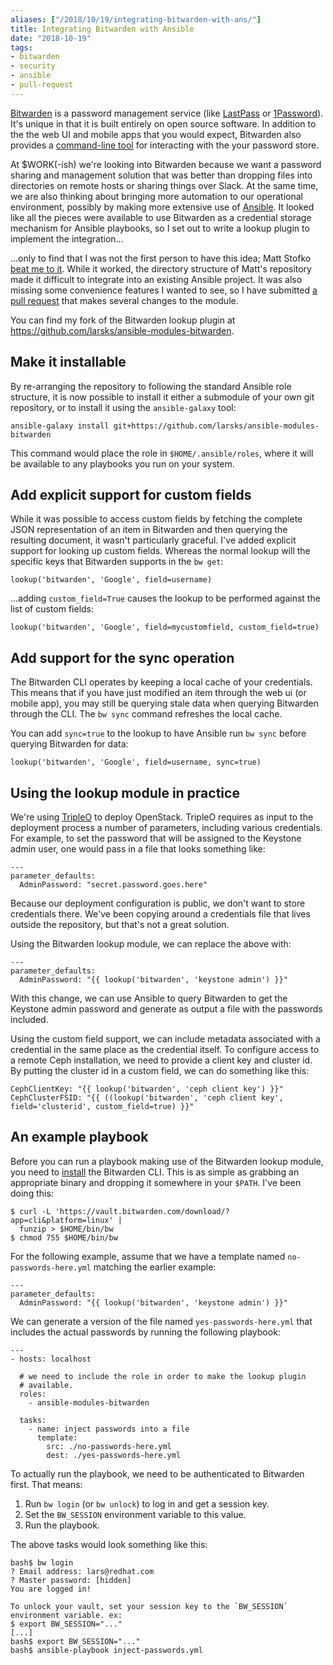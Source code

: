 ```yaml
---
aliases: ["/2018/10/19/integrating-bitwarden-with-ans/"]
title: Integrating Bitwarden with Ansible
date: "2018-10-19"
tags:
- bitwarden
- security
- ansible
- pull-request
---
```


[Bitwarden][] is a password management service (like [LastPass][] or
[1Password][]). It's unique in that it is built entirely on open
source software.  In addition to the the web UI and mobile apps that
you would expect, Bitwarden also provides a [command-line tool][] for
interacting with the your password store.

[bitwarden]: https://bitwarden.com
[lastpass]: https://www.lastpass.com/
[1password]: https://1password.com/
[command-line tool]: https://help.bitwarden.com/article/cli/

At $WORK(-ish) we're looking into Bitwarden because we want a password
sharing and management solution that was better than dropping files
into  directories on remote hosts or sharing things over Slack.  At
the same time, we are also thinking about bringing more automation to
our operational environment, possibly by making more extensive use of
[Ansible][]. It looked like all the pieces were available to use
Bitwarden as a credential storage mechanism for Ansible playbooks, so
I set out to write a lookup plugin to implement the integration...

[ansible]: https://ansible.com

...only to find that I was not the first person to have this idea;
Matt Stofko [beat me to it][].  While it worked, the directory
structure of Matt's repository made it difficult to integrate into an
existing Ansible project. It was also missing some convenience
features I wanted to see, so I have submitted [a pull request][] that
makes several changes to the module.

[beat me to it]: https://github.com/c0sco/ansible-modules-bitwarden/
[a pull request]: https://github.com/c0sco/ansible-modules-bitwarden/pull/1

You can find my fork of the Bitwarden lookup plugin at
<https://github.com/larsks/ansible-modules-bitwarden>.

## Make it installable

By re-arranging the repository to following the standard Ansible role
structure, it is now possible to install it either a submodule of your
own git repository, or to install it using the `ansible-galaxy` tool:

    ansible-galaxy install git+https://github.com/larsks/ansible-modules-bitwarden

This command would place the role in `$HOME/.ansible/roles`, where it
will be available to any playbooks you run on your system.

## Add explicit support for custom fields

While it was possible to access custom fields by fetching the complete
JSON representation of an item in Bitwarden and then querying the
resulting document, it wasn't particularly graceful.  I've added
explicit support for looking up custom fields.  Whereas the normal
lookup will the specific keys that Bitwarden supports in the `bw
get`:

    lookup('bitwarden', 'Google', field=username)

...adding `custom_field=True` causes the lookup to be performed against
the list of custom fields:

    lookup('bitwarden', 'Google', field=mycustomfield, custom_field=true)

## Add support for the sync operation

The Bitwarden CLI operates by keeping a local cache of your
credentials. This means that if you have just modified an item through
the web ui (or mobile app), you may still be querying stale data when
querying Bitwarden through the CLI.  The `bw sync` command refreshes
the local cache.

You can add `sync=true` to the lookup to have Ansible run `bw sync`
before querying Bitwarden for data:

    lookup('bitwarden', 'Google', field=username, sync=true)

## Using the lookup module in practice

We're using [TripleO][] to deploy OpenStack. TripleO requires as input
to the deployment process a number of parameters, including various
credentials.  For example, to set the password that will be assigned
to the Keystone admin user, one would pass in a file that looks
something like:

    ---
    parameter_defaults:
      AdminPassword: "secret.password.goes.here"

Because our deployment configuration is public, we don't want to store
credentials there.  We've been copying around a credentials file that
lives outside the repository, but that's not a great solution.

Using the Bitwarden lookup module, we can replace the above with:

    ---
    parameter_defaults:
      AdminPassword: "{{ lookup('bitwarden', 'keystone admin') }}"

With this change, we can use Ansible to query Bitwarden to get the
Keystone admin password and generate as output a file with the
passwords included.

Using the custom field support, we can include metadata associated
with a credential in the same place as the credential itself.  To
configure access to a remote Ceph installation, we need to provide a
client key and cluster id. By putting the cluster id in a custom
field, we can do something like this:

    CephClientKey: "{{ lookup('bitwarden', 'ceph client key') }}"
    CephClusterFSID: "{{ ((lookup('bitwarden', 'ceph client key', field='clusterid', custom_field=true) }}"

[tripleo]: https://docs.openstack.org/tripleo-docs/latest/

## An example playbook

Before you can run a playbook making use of the Bitwarden lookup
module, you need to [install][] the Bitwarden CLI.  This is as simple
as grabbing an appropriate binary and dropping it somewhere in
your `$PATH`.  I've been doing this:

    $ curl -L 'https://vault.bitwarden.com/download/?app=cli&platform=linux' |
      funzip > $HOME/bin/bw
    $ chmod 755 $HOME/bin/bw

[install]: https://help.bitwarden.com/article/cli/#download--install

For the following example, assume that we have a template named
`no-passwords-here.yml` matching the earlier example:

    ---
    parameter_defaults:
      AdminPassword: "{{ lookup('bitwarden', 'keystone admin') }}"

We can generate a version of the file named `yes-passwords-here.yml`
that includes the actual passwords by running the following playbook:

    ---
    - hosts: localhost

      # we need to include the role in order to make the lookup plugin
      # available.
      roles:
        - ansible-modules-bitwarden

      tasks:
        - name: inject passwords into a file
          template:
            src: ./no-passwords-here.yml
            dest: ./yes-passwords-here.yml

To actually run the playbook, we need to be authenticated to Bitwarden
first.  That means:

1. Run `bw login` (or `bw unlock`) to log in and get a session key.
1. Set the `BW_SESSION` environment variable to this value.
1. Run the playbook.

The above tasks would look something like this:

    bash$ bw login
    ? Email address: lars@redhat.com
    ? Master password: [hidden]
    You are logged in!

    To unlock your vault, set your session key to the `BW_SESSION`
    environment variable. ex:
    $ export BW_SESSION="..."
    [...]
    bash$ export BW_SESSION="..."
    bash$ ansible-playbook inject-passwords.yml
